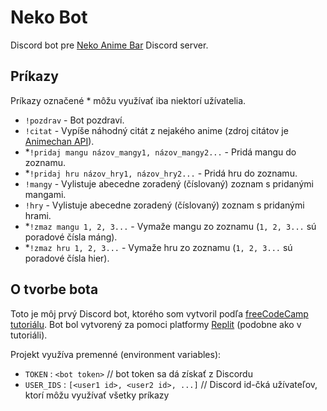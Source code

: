 # Neko Bot

Discord bot pre [Neko Anime Bar](http://nekobar.cz/) Discord server.

## Príkazy
Príkazy označené \* môžu využívať iba niektorí užívatelia.
- `!pozdrav` - Bot pozdraví.
- `!citat` - Vypíše náhodný citát z nejakého anime (zdroj citátov je [Animechan API](https://github.com/rocktimsaikia/anime-chan)).
- \*`!pridaj mangu názov_mangy1, názov_mangy2...` - Pridá mangu do zoznamu.
- \*`!pridaj hru názov_hry1, názov_hry2...` - Pridá hru do zoznamu.
- `!mangy` - Vylistuje abecedne zoradený (číslovaný) zoznam s pridanými mangami.
- `!hry` - Vylistuje abecedne zoradený (číslovaný) zoznam s pridanými hrami.
- \*`!zmaz mangu 1, 2, 3...` - Vymaže mangu zo zoznamu (`1, 2, 3...` sú poradové čísla máng).
- \*`!zmaz hru 1, 2, 3...` - Vymaže hru zo zoznamu (`1, 2, 3...` sú poradové čísla hier).

## O tvorbe bota
Toto je môj prvý Discord bot, ktorého som vytvoril podľa [freeCodeCamp tutoriálu](https://youtu.be/SPTfmiYiuok?si=T_CgfdWieJs5VRmg). Bot bol vytvorený za pomoci platformy [Replit](https://replit.com/~) (podobne ako v tutoriáli).

Projekt využíva premenné (environment variables):
- `TOKEN` : `<bot token>` // bot token sa dá získať z Discordu
- `USER_IDS` : `[<user1 id>, <user2 id>, ...]` // Discord id-čká užívateľov, ktorí môžu využívať všetky príkazy
